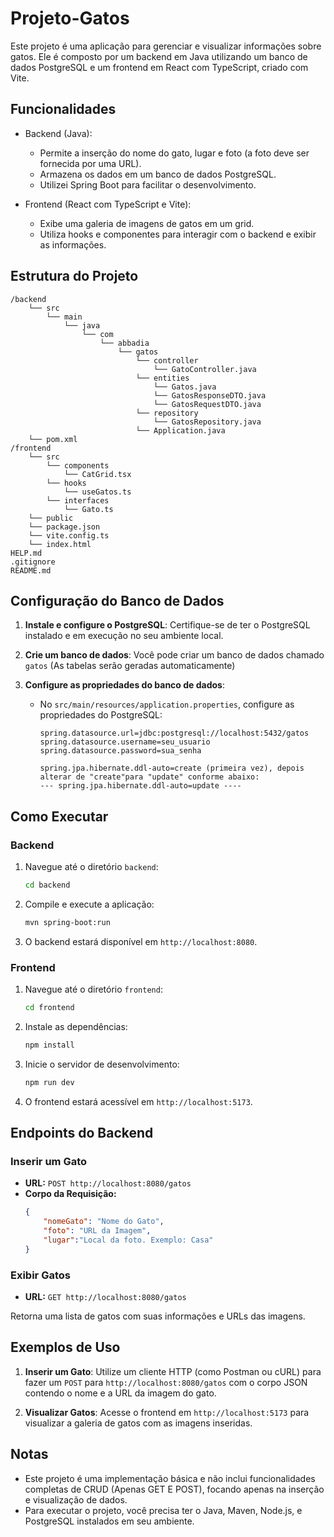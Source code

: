 # Projeto-Gatos

Este projeto é uma aplicação para gerenciar e visualizar informações sobre gatos. Ele é composto por um backend em Java utilizando um banco de dados PostgreSQL e um frontend em React com TypeScript, criado com Vite.

## Funcionalidades

- Backend (Java):
  - Permite a inserção do nome do gato, lugar e foto (a foto deve ser fornecida por uma URL).
  - Armazena os dados em um banco de dados PostgreSQL.
  - Utilizei Spring Boot para facilitar o desenvolvimento.
  
- Frontend (React com TypeScript e Vite):
  - Exibe uma galeria de imagens de gatos em um grid.
  - Utiliza hooks e componentes para interagir com o backend e exibir as informações.

## Estrutura do Projeto

```
/backend
    └── src
        └── main
            └── java
                └── com
                    └── abbadia
                        └── gatos
                            └── controller
                                └── GatoController.java
                            └── entities
                                └── Gatos.java
                                └── GatosResponseDTO.java
                                └── GatosRequestDTO.java
                            └── repository
                                └── GatosRepository.java
                            └── Application.java
    └── pom.xml
/frontend
    └── src
        └── components
            └── CatGrid.tsx
        └── hooks
            └── useGatos.ts
        └── interfaces
            └── Gato.ts
    └── public
    └── package.json
    └── vite.config.ts
    └── index.html
HELP.md
.gitignore
README.md
```

## Configuração do Banco de Dados

1. **Instale e configure o PostgreSQL**: Certifique-se de ter o PostgreSQL instalado e em execução no seu ambiente local.

2. **Crie um banco de dados**: Você pode criar um banco de dados chamado `gatos` (As tabelas serão geradas automaticamente)

3. **Configure as propriedades do banco de dados**:
   - No `src/main/resources/application.properties`, configure as propriedades do PostgreSQL:
     ```properties
     spring.datasource.url=jdbc:postgresql://localhost:5432/gatos
     spring.datasource.username=seu_usuario
     spring.datasource.password=sua_senha

     spring.jpa.hibernate.ddl-auto=create (primeira vez), depois alterar de "create"para "update" conforme abaixo: 
     --- spring.jpa.hibernate.ddl-auto=update ----
     ```

## Como Executar

### Backend

1. Navegue até o diretório `backend`:
    ```bash
    cd backend
    ```

2. Compile e execute a aplicação:
    ```bash
    mvn spring-boot:run
    ```

3. O backend estará disponível em `http://localhost:8080`.

### Frontend

1. Navegue até o diretório `frontend`:
    ```bash
    cd frontend
    ```

2. Instale as dependências:
    ```bash
    npm install
    ```

3. Inicie o servidor de desenvolvimento:
    ```bash
    npm run dev
    ```

4. O frontend estará acessível em `http://localhost:5173`.

## Endpoints do Backend

### Inserir um Gato

- **URL:** `POST http://localhost:8080/gatos`
- **Corpo da Requisição:**
    ```json
    {
        "nomeGato": "Nome do Gato",
        "foto": "URL da Imagem",
        "lugar":"Local da foto. Exemplo: Casa"
    }
    ```

### Exibir Gatos

- **URL:** `GET http://localhost:8080/gatos`

Retorna uma lista de gatos com suas informações e URLs das imagens.

## Exemplos de Uso

1. **Inserir um Gato**: Utilize um cliente HTTP (como Postman ou cURL) para fazer um `POST` para `http://localhost:8080/gatos` com o corpo JSON contendo o nome e a URL da imagem do gato.

2. **Visualizar Gatos**: Acesse o frontend em `http://localhost:5173` para visualizar a galeria de gatos com as imagens inseridas.

## Notas

- Este projeto é uma implementação básica e não inclui funcionalidades completas de CRUD (Apenas GET E POST), focando apenas na inserção e visualização de dados.
- Para executar o projeto, você precisa ter o Java, Maven, Node.js, e PostgreSQL instalados em seu ambiente.
